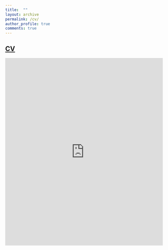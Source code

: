 ```yaml
---
title:  ""
layout: archive
permalink: /cv/
author_profile: true
comments: true
---
```


<!-- Google tag (gtag.js) -->
<script async src="https://www.googletagmanager.com/gtag/js?id=G-CGWLD12PGV"></script>
<script>
  window.dataLayer = window.dataLayer || [];
  function gtag(){dataLayer.push(arguments);}
  gtag('js', new Date());

  gtag('config', 'G-CGWLD12PGV');
</script>

## [CV](https://www.dropbox.com/scl/fi/fitiaypgrq8bml76b6o4i/CV.pdf?rlkey=w79mbrf3jia8t8gkackf3ug38&st=g16x53yc&dl=0)
<embed src="https://www.dropbox.com/scl/fi/fitiaypgrq8bml76b6o4i/CV.pdf?rlkey=w79mbrf3jia8t8gkackf3ug38&st=g16x53yc&dl=0" width="100%" height="600px" />
